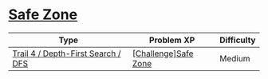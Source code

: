 # [Safe Zone](https://www.codetree.ai/trails/complete/curated-cards/challenge-comfort-zone)

|Type|Problem XP|Difficulty|
|---|---|---|
|[Trail 4 / Depth-First Search / DFS](https://www.codetree.ai/trail-info/intermediate-low/)|[[Challenge]Safe Zone](https://www.codetree.ai/trails/complete/curated-cards/challenge-comfort-zone/)|Medium|

